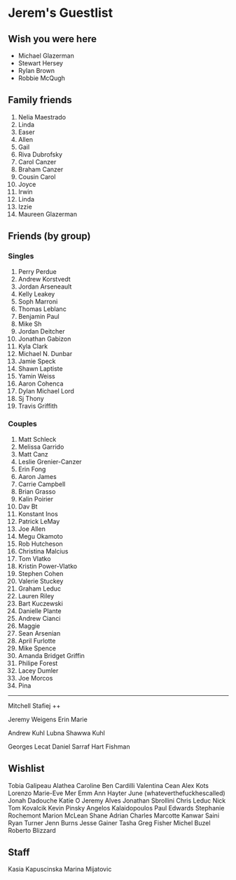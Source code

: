 # Jerem's Guestlist

## Wish you were here

- Michael Glazerman
- Stewart Hersey
- Rylan Brown
- Robbie McQugh

## Family friends

1. Nelia Maestrado
1. Linda
1. Easer
1. Allen
1. Gail
1. Riva Dubrofsky
1. Carol Canzer
1. Braham Canzer
1. Cousin Carol
1. Joyce
1. Irwin
1. Linda
1. Izzie
1. Maureen Glazerman

## Friends (by group)

### Singles

1. Perry Perdue
1. Andrew Korstvedt
1. Jordan Arseneault
1. Kelly Leakey
1. Soph Marroni
1. Thomas Leblanc
1. Benjamin Paul
1. Mike Sh
1. Jordan Deitcher
1. Jonathan Gabizon
1. Kyla Clark
1. Michael N. Dunbar
1. Jamie Speck
1. Shawn Laptiste
1. Yamin Weiss
1. Aaron Cohenca
1. Dylan Michael Lord
1. Sj Thony
1. Travis Griffith

### Couples

1. Matt Schleck
1. Melissa Garrido
1. Matt Canz
1. Leslie Grenier-Canzer
1. Erin Fong
1. Aaron James
1. Carrie Campbell
1. Brian Grasso
1. Kalin Poirier
1. Dav Bt
1. Konstant Inos
1. Patrick LeMay
1. Joe Allen
1. Megu Okamoto
1. Rob Hutcheson
1. Christina Malcius
1. Tom Vlatko
1. Kristin Power-Vlatko
1. Stephen Cohen
1. Valerie Stuckey
1. Graham Leduc
1. Lauren Riley
1. Bart Kuczewski
1. Danielle Plante
1. Andrew Cianci
1. Maggie
1. Sean Arsenian
1. April Furlotte
1. Mike Spence
1. Amanda Bridget Griffin
1. Philipe Forest
1. Lacey Dumler
1. Joe Morcos
1. Pina

-----

Mitchell Stafiej
++

Jeremy Weigens
Erin Marie

Andrew Kuhl
Lubna Shawwa Kuhl

Georges Lecat
Daniel Sarraf
Hart Fishman

## Wishlist

Tobia Galipeau
Alathea Caroline
Ben Cardilli
Valentina Cean
Alex Kots
Lorenzo
Marie-Eve Mer
Emm Ann Hayter
June (whateverthefuckhescalled)
Jonah Dadouche
Katie O
Jeremy Alves
Jonathan Sbrollini
Chris Leduc
Nick
Tom Kovalcik
Kevin Pinsky
Angelos Kalaidopoulos
Paul Edwards
Stephanie Rochemont
Marion McLean
Shane
Adrian Charles Marcotte
Kanwar Saini
Ryan Turner
Jenn Burns
Jesse Gainer
Tasha
Greg Fisher
Michel Buzel
Roberto Blizzard

## Staff

Kasia Kapuscinska
Marina Mijatovic
